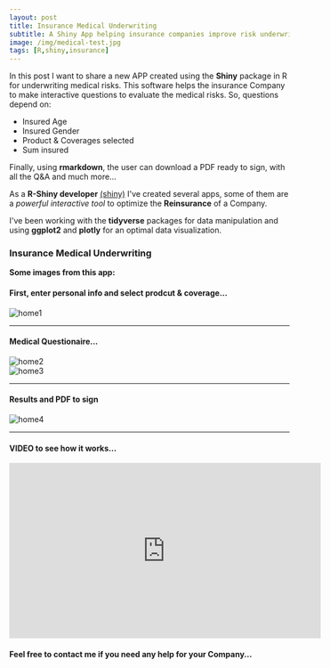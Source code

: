 ```yaml
---
layout: post
title: Insurance Medical Underwriting
subtitle: A Shiny App helping insurance companies improve risk underwriting
image: /img/medical-test.jpg
tags: [R,shiny,insurance]
---
```


In this post I want to share a new APP created using the **Shiny** package in R for underwriting medical risks. 
This software helps the insurance Company to make interactive questions to evaluate the medical risks. So, questions depend on:
- Insured Age
- Insured Gender
- Product & Coverages selected
- Sum insured

Finally, using **rmarkdown**, the user can download a PDF ready to sign, with all the Q&A and much more...

As a **R-Shiny developer** [(shiny)](http://shiny.rstudio.com/tutorial/) I've created several apps, some of them are a *powerful interactive tool* to optimize the **Reinsurance** of a Company.

I've been working with the **tidyverse** packages for data manipulation and using **ggplot2** and **plotly** for an optimal data visualization. 

### Insurance Medical Underwriting
**Some images from this app:**

#### First, enter personal info and select prodcut & coverage...
![home1](https://i.ibb.co/PmkXcHP/Captura-2.png)
* * *
#### Medical Questionaire...
![home2](https://i.ibb.co/dQR0Hzk/Captura-3.png)
<br>
![home3](https://i.ibb.co/T0fNCbz/Captura-4.png)
* * *
#### Results and PDF to sign
![home4](https://i.ibb.co/yXRTPXW/Captura-5.png)

* * *

#### VIDEO to see how it works...
<iframe width="560" height="315" src="https://youtube.com/embed/PRmvaZthXcw" frameborder="0" allow="accelerometer; autoplay; encrypted-media; gyroscope; picture-in-picture" allowfullscreen></iframe>

#### Feel free to contact me if you need any help for your Company...
